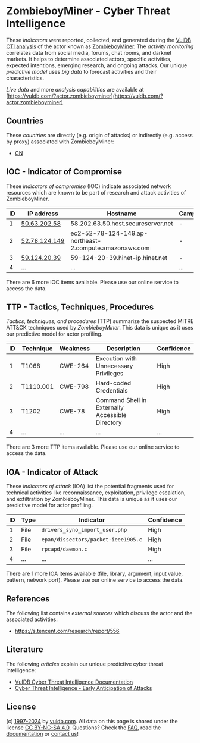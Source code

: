 # ZombieboyMiner - Cyber Threat Intelligence

These _indicators_ were reported, collected, and generated during the [VulDB CTI analysis](https://vuldb.com/?kb.cti) of the actor known as [ZombieboyMiner](https://vuldb.com/?actor.zombieboyminer). The _activity monitoring_ correlates data from social media, forums, chat rooms, and darknet markets. It helps to determine associated actors, specific activities, expected intentions, emerging research, and ongoing attacks. Our unique _predictive model_ uses _big data_ to forecast activities and their characteristics.

_Live data_ and more _analysis capabilities_ are available at [https://vuldb.com/?actor.zombieboyminer](https://vuldb.com/?actor.zombieboyminer)

## Countries

These _countries_ are directly (e.g. origin of attacks) or indirectly (e.g. access by proxy) associated with ZombieboyMiner:

* [CN](https://vuldb.com/?country.cn)

## IOC - Indicator of Compromise

These _indicators of compromise_ (IOC) indicate associated network resources which are known to be part of research and attack activities of ZombieboyMiner.

ID | IP address | Hostname | Campaign | Confidence
-- | ---------- | -------- | -------- | ----------
1 | [50.63.202.58](https://vuldb.com/?ip.50.63.202.58) | 58.202.63.50.host.secureserver.net | - | High
2 | [52.78.124.149](https://vuldb.com/?ip.52.78.124.149) | ec2-52-78-124-149.ap-northeast-2.compute.amazonaws.com | - | Medium
3 | [59.124.20.39](https://vuldb.com/?ip.59.124.20.39) | 59-124-20-39.hinet-ip.hinet.net | - | High
4 | ... | ... | ... | ...

There are 6 more IOC items available. Please use our online service to access the data.

## TTP - Tactics, Techniques, Procedures

_Tactics, techniques, and procedures_ (TTP) summarize the suspected MITRE ATT&CK techniques used by _ZombieboyMiner_. This data is unique as it uses our predictive model for actor profiling.

ID | Technique | Weakness | Description | Confidence
-- | --------- | -------- | ----------- | ----------
1 | T1068 | CWE-264 | Execution with Unnecessary Privileges | High
2 | T1110.001 | CWE-798 | Hard-coded Credentials | High
3 | T1202 | CWE-78 | Command Shell in Externally Accessible Directory | High
4 | ... | ... | ... | ...

There are 3 more TTP items available. Please use our online service to access the data.

## IOA - Indicator of Attack

These _indicators of attack_ (IOA) list the potential fragments used for technical activities like reconnaissance, exploitation, privilege escalation, and exfiltration by ZombieboyMiner. This data is unique as it uses our predictive model for actor profiling.

ID | Type | Indicator | Confidence
-- | ---- | --------- | ----------
1 | File | `drivers_syno_import_user.php` | High
2 | File | `epan/dissectors/packet-ieee1905.c` | High
3 | File | `rpcapd/daemon.c` | High
4 | ... | ... | ...

There are 1 more IOA items available (file, library, argument, input value, pattern, network port). Please use our online service to access the data.

## References

The following list contains _external sources_ which discuss the actor and the associated activities:

* https://s.tencent.com/research/report/556

## Literature

The following _articles_ explain our unique predictive cyber threat intelligence:

* [VulDB Cyber Threat Intelligence Documentation](https://vuldb.com/?kb.cti)
* [Cyber Threat Intelligence - Early Anticipation of Attacks](https://www.scip.ch/en/?labs.20201022)

## License

(c) [1997-2024](https://vuldb.com/?kb.changelog) by [vuldb.com](https://vuldb.com/?kb.about). All data on this page is shared under the license [CC BY-NC-SA 4.0](https://creativecommons.org/licenses/by-nc-sa/4.0/). Questions? Check the [FAQ](https://vuldb.com/?kb.faq), read the [documentation](https://vuldb.com/?kb) or [contact us](https://vuldb.com/?contact)!
